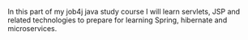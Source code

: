 In this part of my job4j java study course I will learn servlets, JSP and related technologies to prepare for learning Spring, hibernate and microservices.